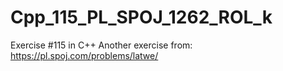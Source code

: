 # Cpp_115_PL_SPOJ_1262_ROL_k
Exercise #115 in C++
Another exercise from: https://pl.spoj.com/problems/latwe/
